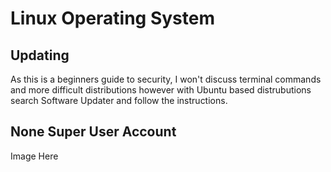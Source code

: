 # Linux Operating System

## Updating

As this is a beginners guide to security, I won't discuss terminal commands and more difficult distributions however with Ubuntu based distrubutions search Software Updater and follow the instructions.

## None Super User Account

Image Here



